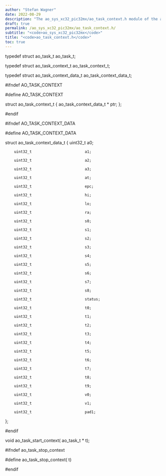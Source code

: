 ```yaml
---
author: "Stefan Wagner"
date: 2022-08-29
description: "The ao_sys_xc32_pic32mx/ao_task_context.h module of the ao real-time operating system."
draft: true
permalink: /ao_sys_xc32_pic32mx/ao_task_context.h/ 
subtitle: "<code>ao_sys_xc32_pic32mx</code>"
title: "<code>ao_task_context.h</code>"
toc: true
---
```


typedef struct  ao_task_t               ao_task_t;

typedef struct  ao_task_context_t       ao_task_context_t;

typedef struct  ao_task_context_data_t  ao_task_context_data_t;

#ifndef AO_TASK_CONTEXT

#define AO_TASK_CONTEXT

struct  ao_task_context_t
{
        ao_task_context_data_t *        ptr;
};

#endif

#ifndef AO_TASK_CONTEXT_DATA

#define AO_TASK_CONTEXT_DATA

struct  ao_task_context_data_t
{
        uint32_t                        a0;

        uint32_t                        a1;

        uint32_t                        a2;

        uint32_t                        a3;

        uint32_t                        at;

        uint32_t                        epc;

        uint32_t                        hi;

        uint32_t                        lo;

        uint32_t                        ra;

        uint32_t                        s0;

        uint32_t                        s1;

        uint32_t                        s2;

        uint32_t                        s3;

        uint32_t                        s4;

        uint32_t                        s5;

        uint32_t                        s6;

        uint32_t                        s7;

        uint32_t                        s8;

        uint32_t                        status;

        uint32_t                        t0;

        uint32_t                        t1;

        uint32_t                        t2;

        uint32_t                        t3;

        uint32_t                        t4;

        uint32_t                        t5;

        uint32_t                        t6;

        uint32_t                        t7;

        uint32_t                        t8;

        uint32_t                        t9;

        uint32_t                        v0;

        uint32_t                        v1;

        uint32_t                        pad1;
};

#endif

void    ao_task_start_context(          ao_task_t * t);

#ifndef ao_task_stop_context

#define ao_task_stop_context(           t)

#endif


